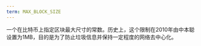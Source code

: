 ```yaml
---
term: MAX_BLOCK_SIZE
---
```


一个在比特币上指定区块最大尺寸的常数。历史上，这个限制在2010年由中本聪设置为1MB，目的是为了防止垃圾信息并保持一定程度的网络去中心化。
